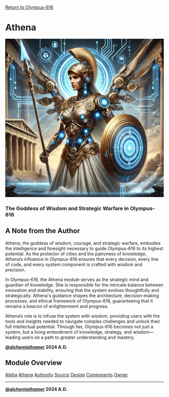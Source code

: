 [Return to Olympus-616](../olympus-616/README.md)

# Athena
![Athena](./athena.avatar.png)
### The Goddess of Wisdom and Strategic Warfare in Olympus-616

## A Note from the Author

Athena, the goddess of wisdom, courage, and strategic warfare, embodies the intelligence and foresight necessary to guide Olympus-616 to its highest potential. As the protector of cities and the patroness of knowledge, Athena’s influence in Olympus-616 ensures that every decision, every line of code, and every system component is crafted with wisdom and precision.

In Olympus-616, the Athena module serves as the strategic mind and guardian of knowledge. She is responsible for the intricate balance between innovation and stability, ensuring that the system evolves thoughtfully and strategically. Athena's guidance shapes the architecture, decision-making processes, and ethical framework of Olympus-616, guaranteeing that it remains a beacon of enlightenment and progress.

Athena’s role is to infuse the system with wisdom, providing users with the tools and insights needed to navigate complex challenges and unlock their full intellectual potential. Through her, Olympus-616 becomes not just a system, but a living embodiment of knowledge, strategy, and wisdom—leading users on a path to greater understanding and mastery.

****[@alchemisthomer](https://github.com/alchemisthomer)
2024 A.D.****

## Module Overview
[Alpha](../../README.md)
[Athena](README.md)
[Authority](../zeus/zeus.components.md)
[Source](athena.source.md)
[Design](athena.design.md)
[Components](athena.components.md)
[Owner](https://github.com/alchemisthomer)

***
**[@alchemisthomer](https://github.com/alchemisthomer)
2024 A.D.**